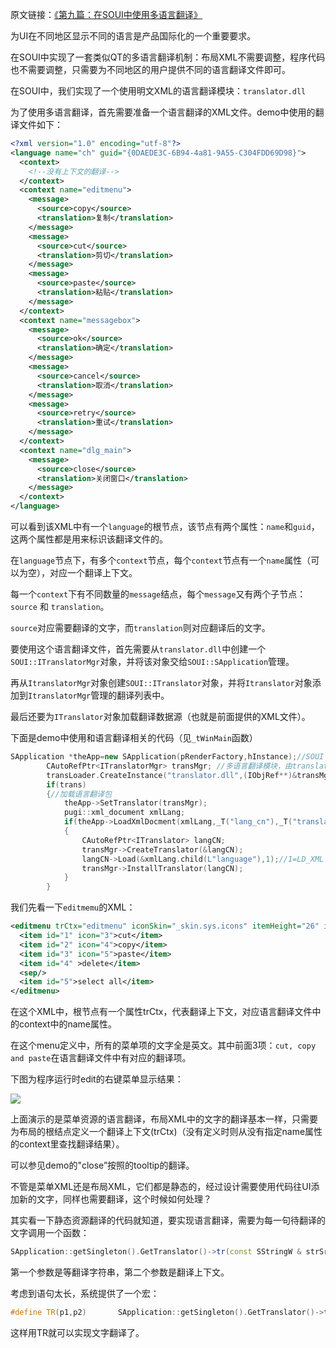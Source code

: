 原文链接：[《第九篇：在SOUI中使用多语言翻译》](http://www.cnblogs.com/setoutsoft/p/3931429.html)

为UI在不同地区显示不同的语言是产品国际化的一个重要要求。

在SOUI中实现了一套类似QT的多语言翻译机制：布局XML不需要调整，程序代码也不需要调整，只需要为不同地区的用户提供不同的语言翻译文件即可。

在SOUI中，我们实现了一个使用明文XML的语言翻译模块：`translator.dll`

为了使用多语言翻译，首先需要准备一个语言翻译的XML文件。demo中使用的翻译文件如下：

```xml
<?xml version="1.0" encoding="utf-8"?>
<language name="ch" guid="{0DAEDE3C-6B94-4a81-9A55-C304FDD69D98}">
  <context>
    <!--没有上下文的翻译-->
  </context>
  <context name="editmenu">
    <message>
      <source>copy</source>
      <translation>复制</translation>
    </message>
    <message>
      <source>cut</source>
      <translation>剪切</translation>
    </message>
    <message>
      <source>paste</source>
      <translation>粘贴</translation>
    </message>
  </context>
  <context name="messagebox">
    <message>
      <source>ok</source>
      <translation>确定</translation>
    </message>
    <message>
      <source>cancel</source>
      <translation>取消</translation>
    </message>
    <message>
      <source>retry</source>
      <translation>重试</translation>
    </message>
  </context>
  <context name="dlg_main">
    <message>
      <source>close</source>
      <translation>关闭窗口</translation>
    </message>
  </context>
</language>
```

可以看到该XML中有一个`language`的根节点，该节点有两个属性：`name`和`guid`，这两个属性都是用来标识该翻译文件的。

在`language`节点下，有多个`context`节点，每个`context`节点有一个`name`属性（可以为空），对应一个翻译上下文。

每一个`context`下有不同数量的`message`结点，每个`message`又有两个子节点：`source` 和 `translation`。

`source`对应需要翻译的文字，而`translation`则对应翻译后的文字。

要使用这个语言翻译文件，首先需要从`translator.dll`中创建一个`SOUI::ITranslatorMgr`对象，并将该对象交给`SOUI::SApplication`管理。

再从`ItranslatorMgr`对象创建`SOUI::ITranslator`对象，并将`Itranslator`对象添加到`ItranslatorMgr`管理的翻译列表中。

最后还要为`ITranslator`对象加载翻译数据源（也就是前面提供的XML文件）。

下面是demo中使用和语言翻译相关的代码（见`_tWinMain`函数）

```c++
SApplication *theApp=new SApplication(pRenderFactory,hInstance);//SOUI APP
        CAutoRefPtr<ITranslatorMgr> transMgr; //多语言翻译模块，由translator.dll提供
        transLoader.CreateInstance("translator.dll",(IObjRef**)&transMgr);//
        if(trans)
        {//加载语言翻译包
            theApp->SetTranslator(transMgr);
            pugi::xml_document xmlLang;
            if(theApp->LoadXmlDocment(xmlLang,_T("lang_cn"),_T("translator")))
            {
                CAutoRefPtr<ITranslator> langCN;
                transMgr->CreateTranslator(&langCN);
                langCN->Load(&xmlLang.child(L"language"),1);//1=LD_XML
                transMgr->InstallTranslator(langCN);
            }
        }
```

我们先看一下`editmemu`的XML：

```xml
<editmenu trCtx="editmenu" iconSkin="_skin.sys.icons" itemHeight="26" iconMargin="4" textMargin="8" >
  <item id="1" icon="3">cut</item>
  <item id="2" icon="4">copy</item>
  <item id="3" icon="5">paste</item>
  <item id="4" >delete</item>
  <sep/>
  <item id="5">select all</item>
</editmenu>
```

在这个XML中，根节点有一个属性trCtx，代表翻译上下文，对应语言翻译文件中的context中的name属性。

在这个menu定义中，所有的菜单项的文字全是英文。其中前面3项：`cut, copy and paste`在语言翻译文件中有对应的翻译项。

下图为程序运行时edit的右键菜单显示结果：

![](assets/002/009-1495897020000.png)

上面演示的是菜单资源的语言翻译，布局XML中的文字的翻译基本一样，只需要为布局的根结点定义一个翻译上下文(trCtx)（没有定义时则从没有指定name属性的context里查找翻译结果）。

可以参见demo的"close”按照的tooltip的翻译。

不管是菜单XML还是布局XML，它们都是静态的，经过设计需要使用代码往UI添加新的文字，同样也需要翻译，这个时候如何处理？

其实看一下静态资源翻译的代码就知道，要实现语言翻译，需要为每一句待翻译的文字调用一个函数：

```c++
SApplication::getSingleton().GetTranslator()->tr(const SStringW & strSrc,const SStringW & strCtx)
```

第一个参数是等翻译字符串，第二个参数是翻译上下文。

考虑到语句太长，系统提供了一个宏：

```c++
#define TR(p1,p2)       SApplication::getSingleton().GetTranslator()->tr(p1,p2)
```

这样用TR就可以实现文字翻译了。